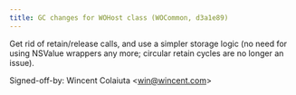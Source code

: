 ```yaml
---
title: GC changes for WOHost class (WOCommon, d3a1e89)
---
```


Get rid of retain/release calls, and use a simpler storage logic (no need for using NSValue wrappers any more; circular retain cycles are no longer an issue).

Signed-off-by: Wincent Colaiuta &lt;win@wincent.com&gt;
